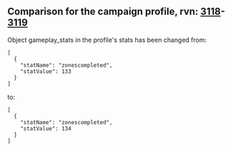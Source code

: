 ## Comparison for the campaign profile, rvn: [3118](https://github.com/PRO100KatYT/FortniteProfileRevisions/tree/main/profiles/campaign/3118%20campaign.json)-[3119](https://github.com/PRO100KatYT/FortniteProfileRevisions/tree/main/profiles/campaign/3119%20campaign.json)

Object gameplay_stats in the profile's stats has been changed from:

```
[
  {
    "statName": "zonescompleted",
    "statValue": 133
  }
]
```

to:

```
[
  {
    "statName": "zonescompleted",
    "statValue": 134
  }
]
```

<br><br>
